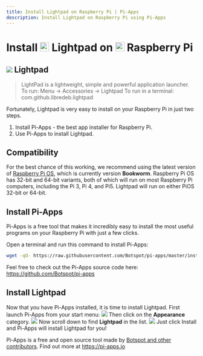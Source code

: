```yaml
---
title: Install Lightpad on Raspberry Pi | Pi-Apps
description: Install Lightpad on Raspberry Pi using Pi-Apps
---
```

<div class="simple-install-content content">

# Install <img src="/img/app-icons/Lightpad/icon-64.png" height=24> Lightpad on <img src=/img/other-icons/raspberrypi-icon.svg height=24> Raspberry Pi

## <img src="/img/app-icons/Lightpad/icon-64.png"> Lightpad
> LightPad is a lightweight, simple and powerful application launcher.
> To run: Menu -> Accessories -> Lightpad
> To run in a terminal: com.github.libredeb.lightpad

Fortunately, Lightpad is very easy to install on your Raspberry Pi in just two steps.
1. Install Pi-Apps - the best app installer for Raspberry Pi.
2. Use Pi-Apps to install Lightpad.
</div>
<div class="simple-install-content content">

## Compatibility
For the best chance of this working, we recommend using the latest version of [Raspberry Pi OS](https://www.raspberrypi.com/software/), which is currently version **Bookworm**.
Raspberry Pi OS has 32-bit and 64-bit variants, both of which will run on most Raspberry Pi computers, including the Pi 3, Pi 4, and Pi5.
Lightpad will run on either PiOS 32-bit or 64-bit.
</div>
<div class="simple-install-content content">

## Install Pi-Apps

Pi-Apps is a free tool that makes it incredibly easy to install the most useful programs on your Raspberry Pi with just a few clicks.

Open a terminal and run this command to install Pi-Apps:
```bash
wget -qO- https://raw.githubusercontent.com/Botspot/pi-apps/master/install | bash
```
Feel free to check out the Pi-Apps source code here: https://github.com/Botspot/pi-apps
</div>
<div class="simple-install-content content">

## Install Lightpad

Now that you have Pi-Apps installed, it is time to install Lightpad.
First launch Pi-Apps from your start menu:
<img src="/img/start-menu.png">
Then click on the <b>Appearance</b> category.
<img src="/img/category-selections/Appearance.png">
Now scroll down to find <b>Lightpad</b> in the list.
<img src="/img/app-icons/Lightpad/app-selection.png">
Just click Install and Pi-Apps will install Lightpad for you!
</div>
<div class="simple-install-content content">

Pi-Apps is a free and open source tool made by [Botspot and other contributors](/about/#contributors). Find out more at https://pi-apps.io
</div>
